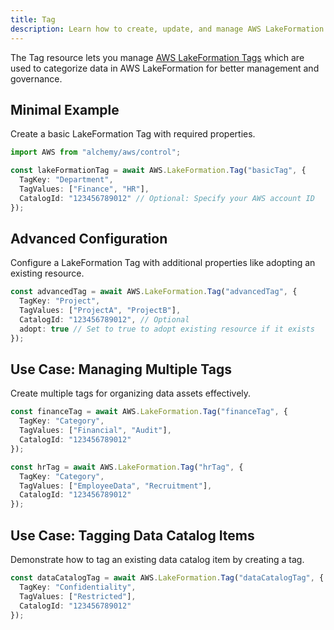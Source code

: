 ```yaml
---
title: Tag
description: Learn how to create, update, and manage AWS LakeFormation Tags using Alchemy Cloud Control.
---
```


The Tag resource lets you manage [AWS LakeFormation Tags](https://docs.aws.amazon.com/lakeformation/latest/userguide/) which are used to categorize data in AWS LakeFormation for better management and governance.

## Minimal Example

Create a basic LakeFormation Tag with required properties.

```ts
import AWS from "alchemy/aws/control";

const lakeFormationTag = await AWS.LakeFormation.Tag("basicTag", {
  TagKey: "Department",
  TagValues: ["Finance", "HR"],
  CatalogId: "123456789012" // Optional: Specify your AWS account ID
});
```

## Advanced Configuration

Configure a LakeFormation Tag with additional properties like adopting an existing resource.

```ts
const advancedTag = await AWS.LakeFormation.Tag("advancedTag", {
  TagKey: "Project",
  TagValues: ["ProjectA", "ProjectB"],
  CatalogId: "123456789012", // Optional
  adopt: true // Set to true to adopt existing resource if it exists
});
```

## Use Case: Managing Multiple Tags

Create multiple tags for organizing data assets effectively.

```ts
const financeTag = await AWS.LakeFormation.Tag("financeTag", {
  TagKey: "Category",
  TagValues: ["Financial", "Audit"],
  CatalogId: "123456789012"
});

const hrTag = await AWS.LakeFormation.Tag("hrTag", {
  TagKey: "Category",
  TagValues: ["EmployeeData", "Recruitment"],
  CatalogId: "123456789012"
});
```

## Use Case: Tagging Data Catalog Items

Demonstrate how to tag an existing data catalog item by creating a tag.

```ts
const dataCatalogTag = await AWS.LakeFormation.Tag("dataCatalogTag", {
  TagKey: "Confidentiality",
  TagValues: ["Restricted"],
  CatalogId: "123456789012"
});
```